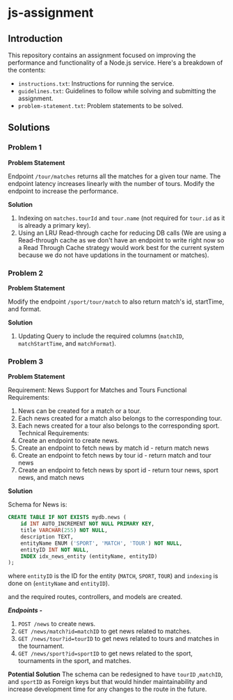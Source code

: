 # js-assignment

## Introduction

This repository contains an assignment focused on improving the performance and functionality of a Node.js service. Here's a breakdown of the contents:

- `instructions.txt`: Instructions for running the service.
- `guidelines.txt`: Guidelines to follow while solving and submitting the assignment.
- `problem-statement.txt`: Problem statements to be solved.

## Solutions

### Problem 1

**Problem Statement**

Endpoint `/tour/matches` returns all the matches for a given tour name. The endpoint latency increases linearly with the number of tours. Modify the endpoint to increase the performance.

**Solution**

1. Indexing on `matches.tourId` and `tour.name` (not required for `tour.id` as it is already a primary key).
2. Using an LRU Read-through cache for reducing DB calls (We are using a Read-through cache as we don't have an endpoint to write right now so a Read Through Cache strategy would work best for the current system because we do not have updations in the tournament or matches).

### Problem 2

**Problem Statement**

Modify the endpoint `/sport/tour/match` to also return match's id, startTime, and format.

**Solution**

1. Updating Query to include the required columns (`matchID`, `matchStartTime`, and `matchFormat`).

### Problem 3

**Problem Statement**

Requirement: News Support for Matches and Tours
Functional Requirements:
   1. News can be created for a match or a tour.
   2. Each news created for a match also belongs to the corresponding tour.
   3. Each news created for a tour also belongs to the corresponding sport.
Technical Requirements:
   1. Create an endpoint to create news.
   2. Create an endpoint to fetch news by match id - return match news
   3. Create an endpoint to fetch news by tour id - return match and tour news
   4. Create an endpoint to fetch news by sport id - return tour news, sport news, and match news

**Solution**

Schema for News is:

```sql
CREATE TABLE IF NOT EXISTS mydb.news (
    id INT AUTO_INCREMENT NOT NULL PRIMARY KEY,
    title VARCHAR(255) NOT NULL,
    description TEXT,
    entityName ENUM ('SPORT', 'MATCH', 'TOUR') NOT NULL,
    entityID INT NOT NULL,
    INDEX idx_news_entity (entityName, entityID)
);
```

where `entityID` is the ID for the entity (`MATCH`, `SPORT`, `TOUR`) and `indexing` is done on (`entityName` and `entityID`).

and the required routes, controllers, and models are created.

***Endpoints -***
1. `POST /news` to create news.
2. `GET /news/match?id=matchID` to get news related to matches.
3. `GET /news/tour?id=tourID` to get news related to tours and matches in the tournament.
4. `GET /news/sport?id=sportID` to get news related to the sport, tournaments in the sport, and matches.

**Potential Solution**
The schema can be redesigned to have `tourID` ,`matchID`, and `sportID` as Foreign keys but that would hinder maintainability and increase development time for any changes to the route in the future.

